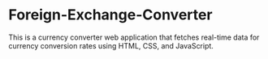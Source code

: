 # Foreign-Exchange-Converter
This is a currency converter web application that fetches real-time data for currency conversion rates using HTML, CSS, and JavaScript.
